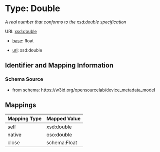 # Type: Double




_A real number that conforms to the xsd:double specification_



URI: [xsd:double](http://www.w3.org/2001/XMLSchema#double)

* [base](https://w3id.org/linkml/base): float

* [uri](https://w3id.org/linkml/uri): xsd:double









## Identifier and Mapping Information







### Schema Source


* from schema: https://w3id.org/opensourcelab/device_metadata_model




## Mappings

| Mapping Type | Mapped Value |
| ---  | ---  |
| self | xsd:double |
| native | oso:double |
| close | schema:Float |




